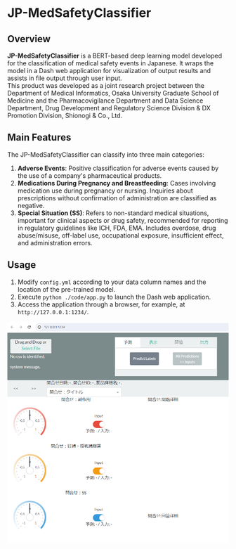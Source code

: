 # JP-MedSafetyClassifier

## Overview
**JP-MedSafetyClassifier** is a BERT-based deep learning model developed for the classification of medical safety events in Japanese. It wraps the model in a Dash web application for visualization of output results and assists in file output through user input.  
This product was developed as a joint research project between the Department of Medical Informatics, Osaka University Graduate School of Medicine and the Pharmacovigilance Department and Data Science Department, Drug Development and Regulatory Science Division & DX Promotion Division, Shionogi & Co., Ltd.



## Main Features
The JP-MedSafetyClassifier can classify into three main categories:
1. **Adverse Events**: Positive classification for adverse events caused by the use of a company's pharmaceutical products.
2. **Medications During Pregnancy and Breastfeeding**: Cases involving medication use during pregnancy or nursing. Inquiries about prescriptions without confirmation of administration are classified as negative.
3. **Special Situation (SS)**: Refers to non-standard medical situations, important for clinical aspects or drug safety, recommended for reporting in regulatory guidelines like ICH, FDA, EMA. Includes overdose, drug abuse/misuse, off-label use, occupational exposure, insufficient effect, and administration errors.

## Usage
1. Modify `config.yml` according to your data column names and the location of the pre-trained model.
2. Execute `python ./code/app.py` to launch the Dash web application.
3. Access the application through a browser, for example, at `http://127.0.0.1:1234/`.

![Screen Shot](./image/screenshot01.png)
